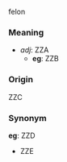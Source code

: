 felon
### Meaning
+ _adj_: ZZA
    + __eg__: ZZB

### Origin

ZZC

### Synonym

__eg__: ZZD

+ ZZE


